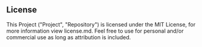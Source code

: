 ## License
This Project ("Project", "Repository") is licensed under the MIT License, for more information view license.md.
Feel free to use for personal and/or commercial use as long as attribution is included.
